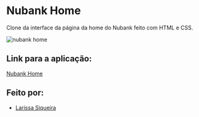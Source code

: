 # Nubank Home
Clone da interface da página da home do Nubank feito com HTML e CSS.

![nubank home](https://user-images.githubusercontent.com/64505863/131543257-a325e65f-8dc5-4fc7-8701-da9a4f01ab8d.gif)


## Link para a aplicação:
[Nubank Home](larissasiq.github.io/nubank-home/)
## Feito por:
* [Larissa Siqueira](https://github.com/LarissaSiq)


